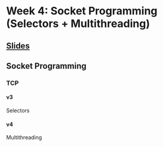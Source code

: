 # Week 4: Socket Programming (Selectors + Multithreading)
## [Slides](https://docs.google.com/presentation/d/1AB5FJzucpvIFSb3GkcKP3CWLpxsQQCh8-ObmwBqWu_g/edit?usp=sharing)


## Socket Programming

### TCP
#### v3
Selectors
#### v4
Multithreading
